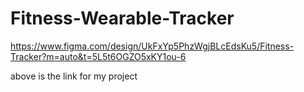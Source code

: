# Fitness-Wearable-Tracker

https://www.figma.com/design/UkFxYp5PhzWgjBLcEdsKu5/Fitness-Tracker?m=auto&t=5L5t6OGZO5xKY1ou-6

above is the link for my project 
